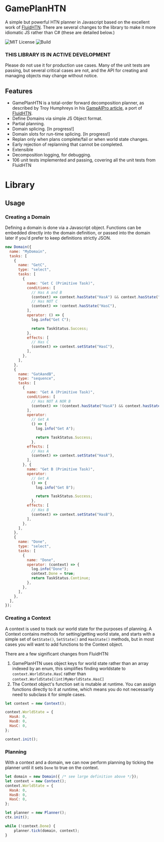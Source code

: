 # GamePlanHTN

A simple but powerful HTN planner in Javascript based on the excellent work of [FluidHTN](https://github.com/ptrefall/fluid-hierarchical-task-network). There are several changes to the library to make it more idiomatic JS rather than C# (these are detailed below.)

![MIT License](https://img.shields.io/badge/license-MIT-blue.svg)
![Build](https://github.com/TotallyGatsby/GamePlanHTN/actions/workflows/ci.yml/badge.svg)

### THIS LIBRARY IS IN ACTIVE DEVELOPMENT
Please do not use it for production use cases. Many of the unit tests are passing, but several critical cases are not, and the API for creating and managing objects may change without notice.

## Features
* GamePlanHTN is a total-order forward decomposition planner, as described by Troy Humphreys in his [GameAIPro article](http://www.gameaipro.com/GameAIPro/GameAIPro_Chapter12_Exploring_HTN_Planners_through_Example.pdf), a port of [FluidHTN](https://github.com/ptrefall/fluid-hierarchical-task-network).
* Define Domains via simple JS Object format.
* Partial planning.
* Domain splicing. [In progress!]
* Domain slots for run-time splicing. [In progress!]
* Replan only when plans complete/fail or when world state changes.
* Early rejection of replanning that cannot be completed.
* Extensible
* Decomposition logging, for debugging.
* 106 unit tests implemented and passing, covering all the unit tests from FluidHTN


# Library
## Usage

### Creating a Domain
Defining a domain is done via a Javascript object. Functions can be embedded directly into the domain definition, or passed into the domain later if you'd prefer to keep definitions strictly JSON.

```js
new Domain({
  name: "MyDomain",
  tasks: [
    {
      name: "GetC",
      type: "select",
      tasks: [
        {
          name: "Get C (Primitive Task)",
          conditions: [
            // Has A and B
            (context) => context.hasState("HasA") && context.hasState("HasB"),
            // Has NOT C
            (context) => !context.hasState("HasC"),
          ],
          operator: () => {
            log.info("Get C");

            return TaskStatus.Success;
          },
          effects: [
            // Has C
            (context) => context.setState("HasC"),
          ],
        },
      ],
    },
    {
      name: "GatAandB",
      type: "sequence",
      tasks: [
        {
          name: "Get A (Primitive Task)",
          conditions: [
            // Has NOT A NOR B
            (context) => !(context.hasState("HasA") && context.hasState("HasB")),
          ],
          operator:
            // Get A
            () => {
              log.info("Get A");

              return TaskStatus.Success;
            },
          effects: [
            // Has A
            (context) => context.setState("HasA"),
          ],
        }, {
          name: "Get B (Primitive Task)",
          operator:
            // Get A
            () => {
              log.info("Get B");

              return TaskStatus.Success;
            },
          effects: [
            // Has B
            (context) => context.setState("HasB"),
          ],
        },
      ],
    },
    {
      name: "Done",
      type: "select",
      tasks: [
        {
          name: "Done",
          operator: (context) => {
            log.info("Done");
            context.Done = true;
            return TaskStatus.Continue;
          },
        },
      ],
    },
  ],
});
```

### Creating a Context

A context is used to track our world state for the purposes of planning. A Context contains methods for setting/getting world state, and starts with a simple set of `GetState()`, `SetState()` and `HasState()` methods, but in most cases you will want to add functions to the Context object.

There are a few significant changes from FluidHTN:
1) GamePlanHTN uses object keys for world state rather than an array indexed by an enum, this simplifies finding worldstate to `context.WorldState.HasC` rather than `context.WorldState[(int)MyWorldState.HasC]`
1) The Context object's function set is mutable at runtime. You can assign functions directly to it at runtime, which means you do not necessarily need to subclass it for simple cases.

```js
let context = new Context();

context.WorldState = {
  HasA: 0,
  HasB: 0,
  HasC: 0,
};

context.init();
```

### Planning
With a context and a domain, we can now perform planning by ticking the planner until it sets `Done` to true on the context.

```js
let domain = new Domain({ /* see large definition above */});
let context = new Context();
context.WorldState = {
  HasA: 0,
  HasB: 0,
  HasC: 0,
};

let planner = new Planner();
ctx.init();

while (!context.Done) {
    planner.tick(domain, context);
}
```
